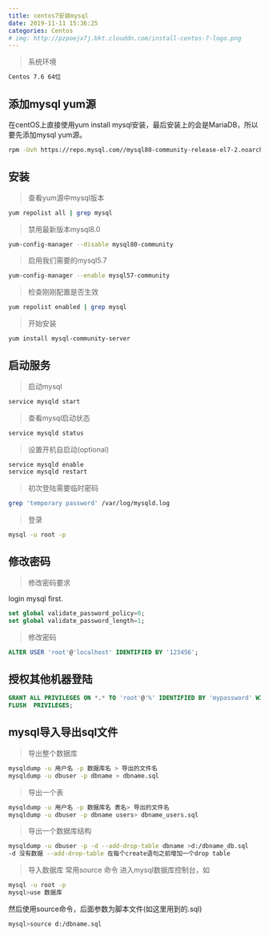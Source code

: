 ```yaml
---
title: centos7安装mysql
date: 2019-11-11 15:36:25
categories: Centos
# img: http://pzpoejx7j.bkt.clouddn.com/install-centos-7-logo.png
---
```


> 系统环境
```bash
Centos 7.6 64位
```

## 添加mysql yum源

在centOS上直接使用yum install mysql安装，最后安装上的会是MariaDB，所以要先添加mysql yum源。
<!--more-->
```bash
rpm -Uvh https://repo.mysql.com//mysql80-community-release-el7-2.noarch.rpm
```

## 安装

> 查看yum源中mysql版本
```bash
yum repolist all | grep mysql
```

> 禁用最新版本mysql8.0
```bash
yum-config-manager --disable mysql80-community
```

> 启用我们需要的mysql5.7
```bash
yum-config-manager --enable mysql57-community
```

> 检查刚刚配置是否生效
```bash
yum repolist enabled | grep mysql
```

> 开始安装
```bash
yum install mysql-community-server
```

## 启动服务

> 启动mysql
```bash
service mysqld start
```

> 查看mysql启动状态
```bash
service mysqld status
```

> 设置开机自启动(optional)
```bash
service mysqld enable
service mysqld restart
```

> 初次登陆需要临时密码
```bash
grep 'temporary password' /var/log/mysqld.log
```

> 登录
```bash
mysql -u root -p
```

## 修改密码

> 修改密码要求

login mysql first.

```sql
set global validate_password_policy=0; 
set global validate_password_length=1;
```

> 修改密码
```sql
ALTER USER 'root'@'localhost' IDENTIFIED BY '123456';
```

## 授权其他机器登陆
```sql
GRANT ALL PRIVILEGES ON *.* TO 'root'@'%' IDENTIFIED BY 'mypassword' WITH GRANT OPTION;
FLUSH  PRIVILEGES;
```
## mysql导入导出sql文件

> 导出整个数据库
```bash
mysqldump -u 用户名 -p 数据库名 > 导出的文件名
mysqldump -u dbuser -p dbname > dbname.sql
```

> 导出一个表
```bash
mysqldump -u 用户名 -p 数据库名 表名> 导出的文件名
mysqldump -u dbuser -p dbname users> dbname_users.sql
```
> 导出一个数据库结构
```bash
mysqldump -u dbuser -p -d --add-drop-table dbname >d:/dbname_db.sql
-d 没有数据 --add-drop-table 在每个create语句之前增加一个drop table
```

> 导入数据库
常用source 命令
进入mysql数据库控制台，如
```bash
mysql -u root -p
mysql>use 数据库
```
然后使用source命令，后面参数为脚本文件(如这里用到的.sql)
```bash
mysql>source d:/dbname.sql
```
